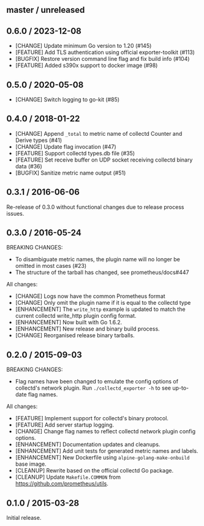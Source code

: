 ## master / unreleased

## 0.6.0 / 2023-12-08

* [CHANGE] Update minimum Go version to 1.20 (#145)
* [FEATURE] Add TLS authentication using official exporter-toolkit (#113)
* [BUGFIX] Restore version command line flag and fix build info (#104)
* [FEATURE] Added s390x support to docker image (#98)

## 0.5.0 / 2020-05-08

* [CHANGE] Switch logging to go-kit (#85)

## 0.4.0 / 2018-01-22

* [CHANGE] Append `_total` to metric name of collectd Counter and Derive types (#41)
* [CHANGE] Update flag invocation (#47)
* [FEATURE] Support collectd types.db file (#35)
* [FEATURE] Set receive buffer on UDP socket receiving collectd binary data (#36)
* [BUGFIX] Sanitize metric name output (#51)

## 0.3.1 / 2016-06-06

Re-release of 0.3.0 without functional changes due to release process issues.

## 0.3.0 / 2016-05-24

BREAKING CHANGES:

* To disambiguate metric names, the plugin name will no longer be omitted in most cases (#23)
* The structure of the tarball has changed, see prometheus/docs#447

All changes:

* [CHANGE] Logs now have the common Prometheus format
* [CHANGE] Only omit the plugin name if it is equal to the collectd type
* [ENHANCEMENT] The `write_http` example is updated to match the current collectd write_http plugin config format.
* [ENHANCEMENT] Now built with Go 1.6.2.
* [ENHANCEMENT] New release and binary build process.
* [CHANGE] Reorganised release binary tarballs.

## 0.2.0 / 2015-09-03

BREAKING CHANGES:

* Flag names have been changed to emulate the config options of collectd's
  network plugin. Run `./collectd_exporter -h` to see up-to-date flag names.

All changes:

* [FEATURE] Implement support for collectd's binary protocol.
* [FEATURE] Add server startup logging.
* [CHANGE] Change flag names to reflect collectd network plugin config options.
* [ENHANCEMENT] Documentation updates and cleanups.
* [ENHANCEMENT] Add unit tests for generated metric names and labels.
* [ENHANCEMENT] New Dockerfile using `alpine-golang-make-onbuild` base image.
* [CLEANUP] Rewrite based on the official collectd Go package.
* [CLEANUP] Update `Makefile.COMMON` from https://github.com/prometheus/utils.

## 0.1.0 / 2015-03-28

Initial release.
